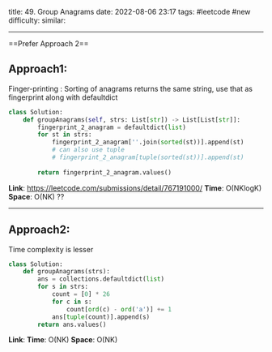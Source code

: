 title: 49. Group Anagrams
date: 2022-08-06 23:17
tags: #leetcode #new
difficulty:
similar: 

---
==Prefer Approach 2==

## Approach1:
Finger-printing : Sorting of anagrams returns the same string, use that as fingerprint along with defaultdict
```python
class Solution:
    def groupAnagrams(self, strs: List[str]) -> List[List[str]]:
        fingerprint_2_anagram = defaultdict(list)
        for st in strs:
            fingerprint_2_anagram[''.join(sorted(st))].append(st)
            # can also use tuple
            # fingerprint_2_anagram[tuple(sorted(st))].append(st)
        
        return fingerprint_2_anagram.values()
```

**Link**: https://leetcode.com/submissions/detail/767191000/
**Time**: O(NKlogK)
**Space**: O(NK) ??

---
## Approach2:
Time complexity is lesser 
```python
class Solution:
    def groupAnagrams(strs):
        ans = collections.defaultdict(list)
        for s in strs:
            count = [0] * 26
            for c in s:
                count[ord(c) - ord('a')] += 1
            ans[tuple(count)].append(s)
        return ans.values()
```

**Link**: 
**Time**: O(NK)
**Space**: O(NK)